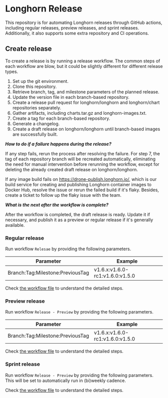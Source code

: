 # Longhorn Release

This repository is for automating Longhorn releases through GitHub actions, including regular releases, preview releases, and sprint releases.
Additionally, it also supports some extra repository and CI operations.

## Create release

To create a release is by running a release workflow. The common steps of each workflow are blow, but it could be slightly different for different release types.

1. Set up the git environment.
2. Clone this repository.
3. Retrieve branch, tag, and milestone parameters of the planned release.
4. Update the version file in each branch-based repository.
5. Create a release pull request for longhorn/longhorn and longhorn/chart repositories separately.
6. Gather artifacts, including charts.tar.gz and longhorn-images.txt.
7. Create a tag for each branch-based repository.
8. Generate a changelog.
9. Create a draft release on longhorn/longhorn until branch-based images are successfully built.

*__How to do if a failure happens during the release?__*

If any step fails, rerun the process after resolving the failure.
For step 7, the tag of each repository branch will be recreated automatically,
eliminating the need for manual intervention before rerunning the workflow, except for deleting the already created draft release on longhorn/longhorn.

If any image build fails on https://drone-publish.longhorn.io/,
which is our build service for creating and publishing Longhorn container images to Docker Hub, resolve the issue or rerun the failed build if it's flaky.
Besides, create a ticket to follow up the flaky issue with the team.

*__What is the next after the workflow is complete?__*

After the workflow is completed, the draft release is ready. Update it if necessary, and publish it as a preview or regular release if it's generally available.

### Regular release

Run workflow `Relesae` by providing the following parameters.

| Parameter                         | Example                         |
| --------------------------------- | ------------------------------- |
| Branch:Tag:Milestone:PreviousTag  | v1.6.x:v1.6.0-rc1:v1.6.0:v1.5.0 |

Check [the workflow file](.github/workflows/release.yml) to understand the detailed steps.

### Preview release

Run workflow `Release - Preview` by providing the following parameters.

| Parameter                         | Example                         |
| --------------------------------- | ------------------------------- |
| Branch:Tag:Milestone:PreviousTag  | v1.6.x:v1.6.0-rc1:v1.6.0:v1.5.0 |

Check [the workflow file](.github/workflows/release-preview.yml) to understand the detailed steps.

### Sprint release

Run workflow `Release - Preview` by providing the following parameters. This will be set to automatically run in (bi)weekly cadence.

Check [the workflow file](.github/workflows/release-sprint.yml) to understand the detailed steps.
